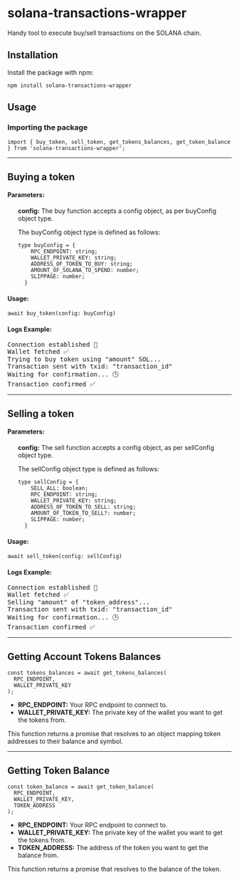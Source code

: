<h1>solana-transactions-wrapper</h1>

<p>Handy tool to execute buy/sell transactions on the SOLANA chain.</p>

<h2>Installation</h2>

<p>Install the package with npm:</p>

<pre><code>npm install solana-transactions-wrapper</code></pre>

<h2>Usage</h2>

<h3>Importing the package</h3>

<pre><code>import { buy_token, sell_token, get_tokens_balances, get_token_balance } from 'solana-transactions-wrapper';</code></pre>
<hr>
<h2>Buying a token</h2>
<h4> Parameters: </h4>
<ul>
  <strong>config:</strong> The buy function accepts a config object, as per buyConfig object type.
  <p>The buyConfig object type is defined as follows:</p>
  <pre><code>type buyConfig = {
    RPC_ENDPOINT: string;
    WALLET_PRIVATE_KEY: string;
    ADDRESS_OF_TOKEN_TO_BUY: string;
    AMOUNT_OF_SOLANA_TO_SPEND: number;
    SLIPPAGE: number;
  }</code></pre>
</ul>
<h4> Usage: </h4>
<pre><code>await buy_token(config: buyConfig)</code></pre>
<h4> Logs Example: </h4>
<pre>Connection established 🚀
Wallet fetched ✅
Trying to buy token using "amount" SOL...
Transaction sent with txid: "transaction_id"
Waiting for confirmation... 🕒
Transaction confirmed ✅</pre>
<hr>
<h2>Selling a token</h2>
<h4> Parameters: </h4>
<ul>
  <strong>config:</strong> The sell function accepts a config object, as per sellConfig object type.
  <p>The sellConfig object type is defined as follows:</p>
  <pre><code>type sellConfig = {
    SELL_ALL: boolean;
    RPC_ENDPOINT: string;
    WALLET_PRIVATE_KEY: string;
    ADDRESS_OF_TOKEN_TO_SELL: string;
    AMOUNT_OF_TOKEN_TO_SELL?: number;
    SLIPPAGE: number;
  }</code></pre>
</ul>
<h4> Usage: </h4>
<pre><code>await sell_token(config: sellConfig)</code></pre>
<h4> Logs Example: </h4>
<pre>Connection established 🚀
Wallet fetched ✅
Selling "amount" of "token_address"...
Transaction sent with txid: "transaction_id"
Waiting for confirmation... 🕒
Transaction confirmed ✅</pre>

<hr>
<h2>Getting Account Tokens Balances</h2>

<pre><code>const tokens_balances = await get_tokens_balances(
  RPC_ENDPOINT,
  WALLET_PRIVATE_KEY
);</code></pre>

<ul>
  <li><strong>RPC_ENDPOINT:</strong> Your RPC endpoint to connect to.</li>
  <li><strong>WALLET_PRIVATE_KEY:</strong> The private key of the wallet you want to get the tokens from.</li>
</ul>
<p>This function returns a promise that resolves to an object mapping token addresses to their balance and symbol.</p>

<hr>
<h2>Getting Token Balance</h2>

<pre><code>const token_balance = await get_token_balance(
  RPC_ENDPOINT,
  WALLET_PRIVATE_KEY,
  TOKEN_ADDRESS
);</code></pre>

<ul>
  <li><strong>RPC_ENDPOINT:</strong> Your RPC endpoint to connect to.</li>
  <li><strong>WALLET_PRIVATE_KEY:</strong> The private key of the wallet you want to get the tokens from.</li>
  <li><strong>TOKEN_ADDRESS:</strong> The address of the token you want to get the balance from.</li>
</ul>
<p>This function returns a promise that resolves to the balance of the token.</p>

